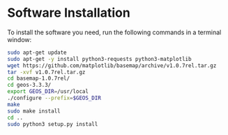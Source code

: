 # Software Installation

To install the software you need, run the following commands in a terminal window:

```bash
sudo apt-get update
sudo apt-get -y install python3-requests python3-matplotlib
wget https://github.com/matplotlib/basemap/archive/v1.0.7rel.tar.gz
tar -xvf v1.0.7rel.tar.gz 
cd basemap-1.0.7rel/
cd geos-3.3.3/
export GEOS_DIR=/usr/local
./configure --prefix=$GEOS_DIR
make
sudo make install
cd ..
sudo python3 setup.py install
```
